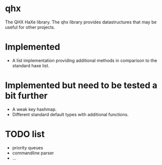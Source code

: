 # qhx
The QHX HaXe library. The qhx library provides datastructures that may be useful for other projects.

# Implemented
 - A list implementation providing additional methods in comparison to the standard haxe list.

# Implemented but need to be tested a bit further
 - A weak key hashmap.
 - Different standard default types with additional functions.

# TODO list
 - priority queues
 - commandline parser
 - ...
